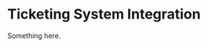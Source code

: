 [title]: # (Ticketing System Integration)
[tags]: # (XXX)
[priority]: # (6090)
# Ticketing System Integration
Something here.
